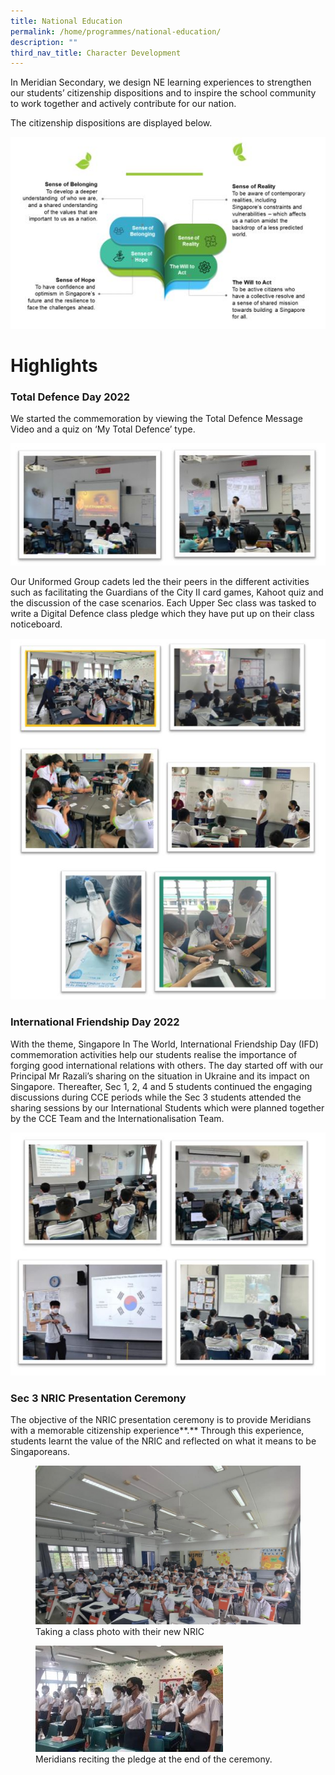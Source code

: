 ```yaml
---
title: National Education
permalink: /home/programmes/national-education/
description: ""
third_nav_title: Character Development
---
```

In Meridian Secondary, we design NE learning experiences to strengthen our students’ citizenship dispositions and to inspire the school community to work together and actively contribute for our nation.

The citizenship dispositions are displayed below.

![](/images/NE01.jpg)

# Highlights

### Total Defence Day 2022

We started the commemoration by viewing the Total Defence Message Video and a quiz on ‘My Total Defence’ type.

![](/images/NE02.jpg)

Our Uniformed Group cadets led the their peers in the different activities such as facilitating the Guardians of the City II card games, Kahoot quiz and the discussion of the case scenarios. Each Upper Sec class was tasked to write a Digital Defence class pledge which they have put up on their class noticeboard.

![](/images/NE03.jpg)

### International Friendship Day 2022

With the theme, Singapore In The World, International Friendship Day (IFD) commemoration activities help our students realise the importance of forging good international relations with others. The day started off with our Principal Mr Razali’s sharing on the situation in Ukraine and its impact on Singapore. Thereafter, Sec 1, 2, 4 and 5 students continued the engaging discussions during CCE periods while the Sec 3 students attended the sharing sessions by our International Students which were planned together by the CCE Team and the Internationalisation Team.

![](/images/NE04.jpg)

### **Sec 3 NRIC Presentation Ceremony**

The objective of the NRIC presentation ceremony is to provide Meridians with a memorable citizenship experience**.** Through this experience, students learnt the value of the NRIC and reflected on what it means to be Singaporeans.


<figure>
<img src="/images/neoct4.jpg">
<figcaption>Taking a class photo with their new NRIC</figcaption>
</figure>

<figure>
<img src="/images/neoct5.jpg">
<figcaption>Meridians reciting the pledge at the end of the ceremony.</figcaption>
</figure>
